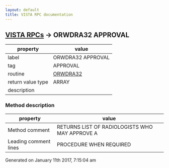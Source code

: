 ```yaml
---
layout: default
title: VISTA RPC documentation
---
```




## [VISTA RPCs](TableOfContent.md) &#8594; ORWDRA32 APPROVAL 

 property | value 
--- | --- 
 label | ORWDRA32 APPROVAL
 tag | APPROVAL
 routine | [ORWDRA32](http://code.osehra.org/dox/Routine_ORWDRA32_source.html)
 return value type | ARRAY
 description | 


### Method description

 property | value 
--- | --- 
 Method comment | RETURNS LIST OF RADIOLOGISTS WHO MAY APPROVE A
 Leading comment lines | PROCEDURE WHEN REQUIRED




 Generated on January 11th 2017, 7:15:04 am